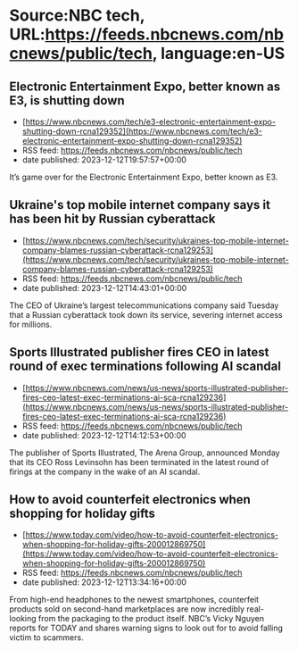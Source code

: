 # Source:NBC tech, URL:https://feeds.nbcnews.com/nbcnews/public/tech, language:en-US

## Electronic Entertainment Expo, better known as E3, is shutting down
 - [https://www.nbcnews.com/tech/e3-electronic-entertainment-expo-shutting-down-rcna129352](https://www.nbcnews.com/tech/e3-electronic-entertainment-expo-shutting-down-rcna129352)
 - RSS feed: https://feeds.nbcnews.com/nbcnews/public/tech
 - date published: 2023-12-12T19:57:57+00:00

It’s game over for the Electronic Entertainment Expo, better known as E3.

## Ukraine's top mobile internet company says it has been hit by Russian cyberattack
 - [https://www.nbcnews.com/tech/security/ukraines-top-mobile-internet-company-blames-russian-cyberattack-rcna129253](https://www.nbcnews.com/tech/security/ukraines-top-mobile-internet-company-blames-russian-cyberattack-rcna129253)
 - RSS feed: https://feeds.nbcnews.com/nbcnews/public/tech
 - date published: 2023-12-12T14:43:01+00:00

The CEO of Ukraine’s largest telecommunications company said Tuesday that a Russian cyberattack took down its service, severing internet access for millions.

## Sports Illustrated publisher fires CEO in latest round of exec terminations following AI scandal
 - [https://www.nbcnews.com/news/us-news/sports-illustrated-publisher-fires-ceo-latest-exec-terminations-ai-sca-rcna129236](https://www.nbcnews.com/news/us-news/sports-illustrated-publisher-fires-ceo-latest-exec-terminations-ai-sca-rcna129236)
 - RSS feed: https://feeds.nbcnews.com/nbcnews/public/tech
 - date published: 2023-12-12T14:12:53+00:00

The publisher of Sports Illustrated, The Arena Group, announced Monday that its CEO Ross Levinsohn has been terminated in the latest round of firings at the company in the wake of an AI scandal.

## How to avoid counterfeit electronics when shopping for holiday gifts
 - [https://www.today.com/video/how-to-avoid-counterfeit-electronics-when-shopping-for-holiday-gifts-200012869750](https://www.today.com/video/how-to-avoid-counterfeit-electronics-when-shopping-for-holiday-gifts-200012869750)
 - RSS feed: https://feeds.nbcnews.com/nbcnews/public/tech
 - date published: 2023-12-12T13:34:16+00:00

From high-end headphones to the newest smartphones, counterfeit products sold on second-hand marketplaces are now incredibly real-looking from the packaging to the product itself. NBC’s Vicky Nguyen reports for TODAY and shares warning signs to look out for to avoid falling victim to scammers.

